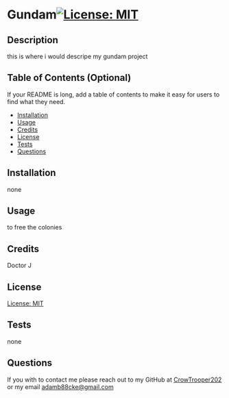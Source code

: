 
# Gundam[![License: MIT](https://img.shields.io/badge/License-MIT-yellow.svg)](https://opensource.org/licenses/MIT)

## Description

this is where i would descripe my gundam project

## Table of Contents (Optional)

If your README is long, add a table of contents to make it easy for users to find what they need.

- [Installation](#installation)
- [Usage](#usage)
- [Credits](#credits)
- [License](#license)
- [Tests](#tests)
- [Questions](#questions)

## Installation

none

## Usage

to free the colonies

## Credits

Doctor J

## License

[License: MIT](https://opensource.org/licenses/MIT)

## Tests

none

## Questions

If you with to contact me please reach out to my GitHub at [CrowTrooper202](https://github.com/crowtrooper202/) or my email adamb88cke@gmail.com

